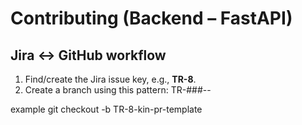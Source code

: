# Contributing (Backend – FastAPI)

## Jira ↔ GitHub workflow
1. Find/create the Jira issue key, e.g., **TR-8**.
2. Create a branch using this pattern: TR-###-<dev>-<short-desc>

example git checkout -b TR-8-kin-pr-template